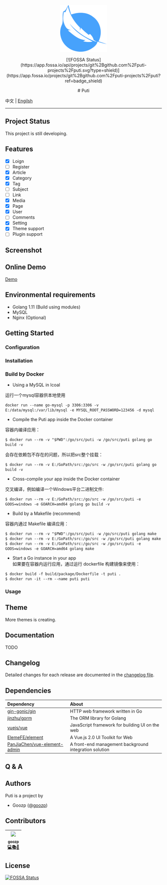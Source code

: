 <p align="center">
    <img src="assets/logo.png" alt="Puti Logo" width="150" height="150">
</p>
<p align="center">
[![FOSSA Status](https://app.fossa.io/api/projects/git%2Bgithub.com%2Fputi-projects%2Fputi.svg?type=shield)](https://app.fossa.io/projects/git%2Bgithub.com%2Fputi-projects%2Fputi?ref=badge_shield) 
</p>
<p align="center">
# Puti
</p>

中文 | [Engilsh](https://github.com/puti-projects/puti/blob/master/docs/README_EN.md)

------------

## Project Status
This project is still developing.

## Features
* [x] Loign
* [ ] Register
* [x] Article
* [x] Category
* [x] Tag
* [ ] Subject
* [ ] Link
* [x] Media
* [x] Page
* [x] User
* [ ] Comments
* [x] Setting
* [x] Theme support
* [ ] Plugin support

## Screenshot

## Online Demo
[Demo](https://demo.goozp.com)

## Environmental requirements
- Golang 1.11 (Build using modules)
- MySQL
- Nginx (Optional)

## Getting Started

### Configuration
### Installation
### Build by Docker
- Using a MySQL in lcoal   

运行一个mysql容器供本地使用
```
docker run --name go-mysql -p 3306:3306 -v E:/data/mysql:/var/lib/mysql -e MYSQL_ROOT_PASSWORD=123456 -d mysql
```

- Compile the Puti app inside the Docker container 

容器内编译应用：
```
$ docker run --rm -v "$PWD":/go/src/puti -w /go/src/puti golang go build -v
```
会存在依赖包不存在的问题，所以把src整个挂载：
```
$ docker run --rm -v E:/GoPath/src:/go/src -w /go/src/puti golang go build -v
```

- Cross-compile your app inside the Docker container

交叉编译，例如编译一个Windows平台二进制文件:
```
$ docker run --rm -v E:/GoPath/src:/go/src -w /go/src/puti -e GOOS=windows -e GOARCH=amd64 golang go build -v
```

- Build by a Makefile (recommend)   

容器内通过 Makefile 编译应用：
```
$ docker run --rm -v "$PWD":/go/src/puti -w /go/src/puti golang make
$ docker run --rm -v E:/GoPath/src:/go/src -w /go/src/puti golang make
$ docker run --rm -v E:/GoPath/src:/go/src -w /go/src/puti -e GOOS=windows -e GOARCH=amd64 golang make
```

- Start a Go instance in your app   
如果要在容器内运行应用，通过运行 dockerfile 构建镜像来使用：
```
$ docker build -f build/package/Dockerfile -t puti .
$ docker run -it --rm --name puti puti
```

### Usage

## Theme
More themes is creating.

## Documentation
TODO

## Changelog
Detailed changes for each release are documented in the [changelog file]((https://github.com/axetroy/vscode-gpm/blob/master/CHANGELOG.md)).

## Dependencies
| Dependency | About |
| :----- | :----- | 
| [gin-gonic/gin](https://github.com/gin-gonic/gin) |  HTTP web framework written in Go |
| [jinzhu/gorm](https://github.com/jinzhu/gorm) | The ORM library for Golang|
| [vuejs/vue](https://github.com/vuejs/vue) | JavaScript framework for building UI on the web |
| [ElemeFE/element](https://github.com/ElemeFE/element) | A Vue.js 2.0 UI Toolkit for Web  |
| [PanJiaChen/vue-element-admin](https://github.com/PanJiaChen/vue-element-admin) | A front-end management background integration solution |

## Q & A


## Authors
Puti is a project by 
- Goozp ([@goozp](https://www.goozp.com))

## Contributors
<!-- ALL-CONTRIBUTORS-LIST:START - Do not remove or modify this section -->
| [<img src="https://avatars3.githubusercontent.com/u/17734933?s=460&v=4" width="100px;"/><br /><sub>goozp</sub>](https://www.goozp.com)<br />[💻](https://github.com/puti-projects/puti/commits?author=goozp "Code commitor")[📚](https://github.com/dawnlabs/carbon/commits?author=briandennis "Documentation")[🎨](#design "Design") | 
| :---: |

<!-- ALL-CONTRIBUTORS-LIST:END -->

## License
[![FOSSA Status](https://app.fossa.io/api/projects/git%2Bgithub.com%2Fputi-projects%2Fputi.svg?type=large)](https://app.fossa.io/projects/git%2Bgithub.com%2Fputi-projects%2Fputi?ref=badge_large)